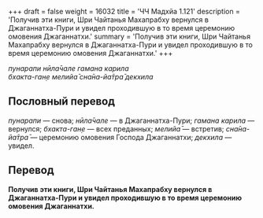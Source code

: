 +++
draft = false
weight = 16032
title = 'ЧЧ Мадхйа 1.121'
description = 'Получив эти книги, Шри Чайтанья Махапрабху вернулся в Джаганнатха-Пури и увидел проходившую в то время церемонию омовения Джаганнатхи.'
summary = 'Получив эти книги, Шри Чайтанья Махапрабху вернулся в Джаганнатха-Пури и увидел проходившую в то время церемонию омовения Джаганнатхи.'
+++

_пунарапи нӣла̄чале гамана карила  
бхакта-ган̣е мелийа̄ сна̄на-йа̄тра̄ декхила_

## Пословный перевод

_пунарапи_ — снова; _нӣла̄чале_ — в Джаганнатха-Пури; _гамана_ _карила_ — вернулся; _бхакта_\-_ган̣е_ — всех преданных; _мелийа̄_ — встретив; _сна̄на_\-_йа̄тра̄_ — церемонию омовения Господа Джаганнатхи; _декхила_ — увидел.

## Перевод

**Получив эти книги, Шри Чайтанья Махапрабху вернулся в Джаганнатха-Пури и увидел проходившую в то время церемонию омовения Джаганнатхи.**
